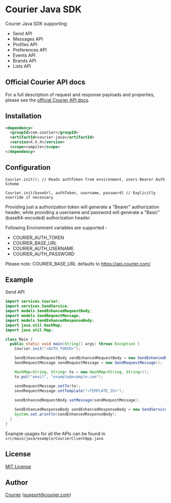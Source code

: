 # Courier Java SDK

Courier Java SDK supporting:
* Send API
* Messages API
* Profiles API
* Preferences API
* Events API
* Brands API
* Lists API

## Official Courier API docs

For a full description of request and response payloads and properties, please see the [official Courier API docs](https://docs.courier.com/reference).

## Installation

```xml
<dependency>
  <groupId>com.courier</groupId>
  <artifactId>courier-java</artifactId>
  <version>X.X.X</version>
  <scope>compile</scope>
</dependency>
````

## Configuration
`Courier.init(); // Reads authToken from environment, users Bearer Auth Scheme`

`Courier.init(baseUrl, authToken, username, password) // Explicitly override if necessary` 

Providing just a authorization token will generate a "Bearer" authorization header, 
while providing a username and password will generate a "Basic" (base64-encoded) authorization header.

Following Environment variables are supported -
* COURIER_AUTH_TOKEN
* COURIER_BASE_URL
* COURIER_AUTH_USERNAME
* COURIER_AUTH_PASSWORD

Please note: COURIER_BASE_URL defaults to https://api.courier.com/

## Example

Send API

```java
import services.Courier;
import services.SendService;
import models.SendEnhancedRequestBody;
import models.SendRequestMessage;
import models.SendEnhancedResponseBody;
import java.util.HashMap;
import java.util.Map;

class Main {
  public static void main(String[] args) throws Exception {
    Courier.init("<AUTH_TOKEN>");

    SendEnhancedRequestBody sendEnhancedRequestBody = new SendEnhancedRequestBody();
    SendRequestMessage sendRequestMessage = new SendRequestMessage();

    HashMap<String, String> to = new HashMap<String, String>();
    to.put("email", "example@example.com");

    sendRequestMessage.setTo(to);
    sendRequestMessage.setTemplate("<TEMPLATE_ID>");
    
    sendEnhancedRequestBody.setMessage(sendRequestMessage);

    SendEnhancedResponseBody sendEnhancedResponseBody = new SendService().sendEnhancedMessage(sendEnhancedRequestBody);
    System.out.println(sendEnhancedResponseBody);
  }
}
```

Example usages for all the APIs can be found in `src/main/java/example/CourierClientApp.java`

## License

[MIT License](http://www.opensource.org/licenses/mit-license.php)

## Author

[Courier](https://github.com/trycourier) ([support@courier.com](mailto:support@courier.com))
